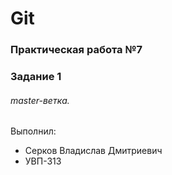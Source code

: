 # Git
### Практическая работа №7
### Задание 1
###### master-ветка.
Выполнил:
* Серков Владислав Дмитриевич
* УВП-313